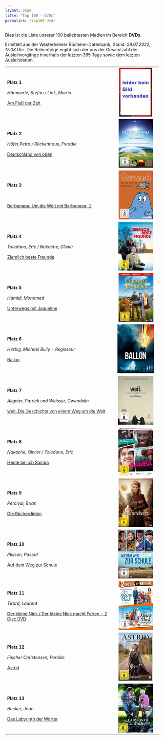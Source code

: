 ```yaml
---
layout: page
title: "Top 100 - DVDs"
permalink: /top100-dvd/
---
```

Dies ist die Liste unserer 100 beliebtesten Medien im Bereich __DVDs__. 

Ermittelt aus der Westerheimer Bücherei-Datenbank, Stand: _28.07.2022, 17:08 Uhr_. Die Reihenfolge ergibt sich der aus der Gesamtzahl der Ausleihvorgänge innerhalb der letzten 365 Tage sowie dem letzten Ausleihdatum.

<table>
<tr><td width="70%"><strong>Platz 1</strong><br><br><em>Hämmerle, Stefan / Link, Martin</em><br><br><a href="https://www.biblino.de/index.php?action=5&mnummer=12022001">Am Fluß der Zeit</a></td><td><center><a href="https://www.biblino.de/index.php?action=5&mnummer=12022001"><img src="/images/mediacovers/x160/keinbild.jpg" style="width: auto; height: auto;"></a></center></td></tr>
<tr><td width="70%"><strong>Platz 2</strong><br><br><em>Höfer,Petra / Röckenhaus, Freddie</em><br><br><a href="https://www.biblino.de/index.php?action=5&mnummer=12016739">Deutschland von oben</a></td><td><center><a href="https://www.biblino.de/index.php?action=5&mnummer=12016739"><img src="/images/mediacovers/x160/12016739.jpg" style="width: auto; height: auto;"></a></center></td></tr>
<tr><td width="70%"><strong>Platz 3</strong><br><br><em></em><br><br><a href="https://www.biblino.de/index.php?action=5&mnummer=12019005">Barbapapa: Um die Welt mit Barbapapa, 1</a></td><td><center><a href="https://www.biblino.de/index.php?action=5&mnummer=12019005"><img src="/images/mediacovers/x160/12019005.jpg" style="width: auto; height: auto;"></a></center></td></tr>
<tr><td width="70%"><strong>Platz 4</strong><br><br><em>Toledano, Eric / Nakache, Olivier</em><br><br><a href="https://www.biblino.de/index.php?action=5&mnummer=12016736">Ziemlich beste Freunde</a></td><td><center><a href="https://www.biblino.de/index.php?action=5&mnummer=12016736"><img src="/images/mediacovers/x160/12016736.jpg" style="width: auto; height: auto;"></a></center></td></tr>
<tr><td width="70%"><strong>Platz 5</strong><br><br><em>Hamidi, Mohamed</em><br><br><a href="https://www.biblino.de/index.php?action=5&mnummer=12018229">Unterwegs mit Jaqueline</a></td><td><center><a href="https://www.biblino.de/index.php?action=5&mnummer=12018229"><img src="/images/mediacovers/x160/12018229.jpg" style="width: auto; height: auto;"></a></center></td></tr>
<tr><td width="70%"><strong>Platz 6</strong><br><br><em>Herbig, Michael Bully - Regisseur</em><br><br><a href="https://www.biblino.de/index.php?action=5&mnummer=12021287">Ballon</a></td><td><center><a href="https://www.biblino.de/index.php?action=5&mnummer=12021287"><img src="/images/mediacovers/x160/12021287.jpg" style="width: auto; height: auto;"></a></center></td></tr>
<tr><td width="70%"><strong>Platz 7</strong><br><br><em>Allgaier, Patrick und Weisser, Gwendolin</em><br><br><a href="https://www.biblino.de/index.php?action=5&mnummer=12020052">weit. Die Geschichte von einem Weg um die Welt</a></td><td><center><a href="https://www.biblino.de/index.php?action=5&mnummer=12020052"><img src="/images/mediacovers/x160/12020052.jpg" style="width: auto; height: auto;"></a></center></td></tr>
<tr><td width="70%"><strong>Platz 8</strong><br><br><em>Nakache, Olivier  / Toledano, Eric</em><br><br><a href="https://www.biblino.de/index.php?action=5&mnummer=12016717">Heute bin ich Samba</a></td><td><center><a href="https://www.biblino.de/index.php?action=5&mnummer=12016717"><img src="/images/mediacovers/x160/12016717.jpg" style="width: auto; height: auto;"></a></center></td></tr>
<tr><td width="70%"><strong>Platz 9</strong><br><br><em>Percival, Brian</em><br><br><a href="https://www.biblino.de/index.php?action=5&mnummer=12018255">Die Bücherdiebin</a></td><td><center><a href="https://www.biblino.de/index.php?action=5&mnummer=12018255"><img src="/images/mediacovers/x160/12018255.jpg" style="width: auto; height: auto;"></a></center></td></tr>
<tr><td width="70%"><strong>Platz 10</strong><br><br><em>Plisson, Pascal</em><br><br><a href="https://www.biblino.de/index.php?action=5&mnummer=12016738">Auf dem Weg zur Schule</a></td><td><center><a href="https://www.biblino.de/index.php?action=5&mnummer=12016738"><img src="/images/mediacovers/x160/12016738.jpg" style="width: auto; height: auto;"></a></center></td></tr>
<tr><td width="70%"><strong>Platz 11</strong><br><br><em>Tirard, Laurent</em><br><br><a href="https://www.biblino.de/index.php?action=5&mnummer=12016710">Der kleine Nick / Der kleine Nick macht Ferien - 2 Disc DVD</a></td><td><center><a href="https://www.biblino.de/index.php?action=5&mnummer=12016710"><img src="/images/mediacovers/x160/12016710.jpg" style="width: auto; height: auto;"></a></center></td></tr>
<tr><td width="70%"><strong>Platz 12</strong><br><br><em>Fischer Christensen, Pernille</em><br><br><a href="https://www.biblino.de/index.php?action=5&mnummer=12021035">Astrid</a></td><td><center><a href="https://www.biblino.de/index.php?action=5&mnummer=12021035"><img src="/images/mediacovers/x160/12021035.jpg" style="width: auto; height: auto;"></a></center></td></tr>
<tr><td width="70%"><strong>Platz 13</strong><br><br><em>Becker, Jean</em><br><br><a href="https://www.biblino.de/index.php?action=5&mnummer=12016704">Das Labyrinth der Wörter</a></td><td><center><a href="https://www.biblino.de/index.php?action=5&mnummer=12016704"><img src="/images/mediacovers/x160/12016704.jpg" style="width: auto; height: auto;"></a></center></td></tr>
</table>
